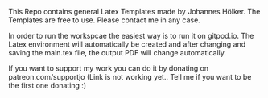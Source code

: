 This Repo contains general Latex Templates made by Johannes Hölker.
The Templates are free to use. Please contact me in any case.

In order to run the workspcae the easiest way is to run it on gitpod.io. The Latex environment will automatically be created and after changing and saving the main.tex file, the output PDF will change automatically.

If you want to support my work you can do it by donating on 
patreon.com/supportjo (Link is not working yet.. Tell me if you want to be the first one donating :)